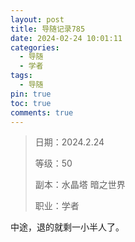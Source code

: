 ```yaml
---
layout: post
title: 导随记录785
date: 2024-02-24 10:01:11
categories:
  - 导随
  - 学者
tags:
  - 导随
pin: true
toc: true
comments: true
---
```

> 日期：2024.2.24
>
> 等级：50
>
> 副本：水晶塔 暗之世界
>
> 职业：学者

中途，退的就剩一小半人了。